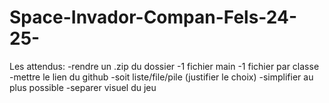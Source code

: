 # Space-Invador-Compan-Fels-24-25-
Les attendus:
    -rendre un .zip du dossier
    -1 fichier main
    -1 fichier par classe
    -mettre le lien du github
    -soit liste/file/pile (justifier le choix)
    -simplifier au plus possible
    -separer visuel du jeu
